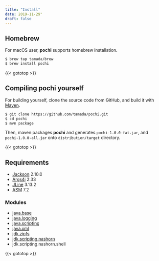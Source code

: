 ```yaml
---
title: "Install"
date: 2019-11-29"
draft: false
---
```


## Homebrew

For macOS user, **pochi** supports homebrew installation.

```sh
$ brew tap tamada/brew
$ brew install pochi
```

{{< gototop >}}

## Compiling **pochi** yourself

For building yourself, clone the source code from GitHub, and build it with [Maven](https://maven.apache.org/).

```sh
$ git clone https://github.com/tamada/pochi.git
$ cd pochi
$ mvn package
```

Then, maven packages **pochi** and generates `pochi-1.0.0-fat.jar`, and `pochi-1.0.0-all.jar` onto `distribution/target` directory.

{{< gototop >}}

## Requirements

* [Jackson](https://github.com/FasterXML/jackson) 2.10.0
* [Args4j](https://github.com/kohsuke/args4j) 2.33
* [JLine](https://mvnrepository.com/artifact/org.jline/jline/3.13.2) 3.13.2
* [ASM](https://asm.ow2.io/) 7.2

### Modules

* [java.base](https://docs.oracle.com/en/java/javase/11/docs/api/java.base/module-summary.html)
* [java.logging](https://docs.oracle.com/en/java/javase/11/docs/api/java.logging/module-summary.html)
* [java.scripting](https://docs.oracle.com/en/java/javase/11/docs/api/java.scripting/module-summary.html)
* [java.xml](https://docs.oracle.com/en/java/javase/11/docs/api/java.xml/module-summary.html)
* [jdk.zipfs](https://docs.oracle.com/en/java/javase/11/docs/api/jdk.zipfs/module-summary.html)
* [jdk.scripting.nashorn](https://docs.oracle.com/en/java/javase/11/docs/api/jdk.scripting.nashorn/module-summary.html)
* jdk.scripting.nashorn.shell

{{< gototop >}}
